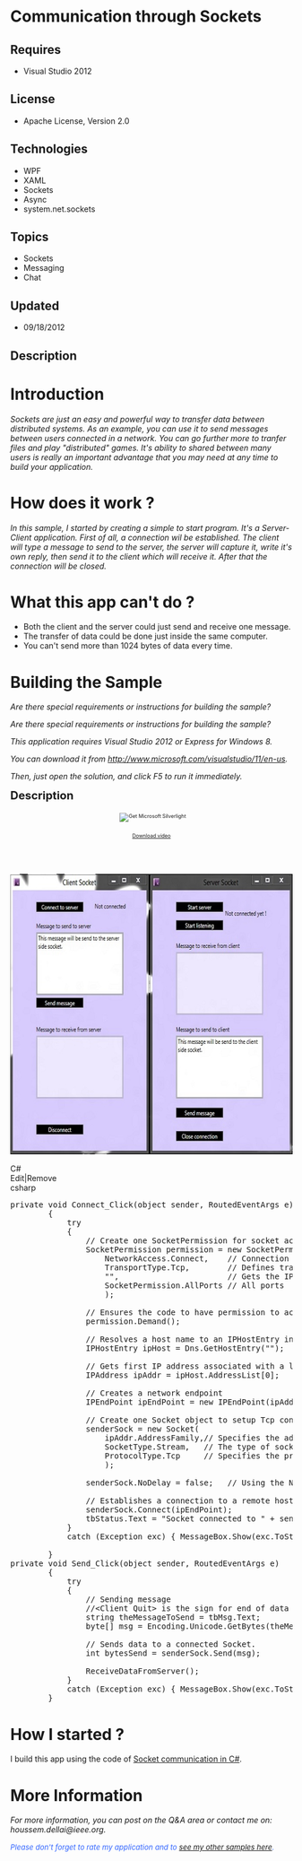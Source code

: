 # Communication through Sockets
## Requires
- Visual Studio 2012
## License
- Apache License, Version 2.0
## Technologies
- WPF
- XAML
- Sockets
- Async
- system.net.sockets
## Topics
- Sockets
- Messaging
- Chat
## Updated
- 09/18/2012
## Description

<h1>Introduction</h1>
<p><em>Sockets are just an easy and powerful way to transfer data between distributed systems. As an example, you can use it to send messages between users connected in a network. You can go further more to tranfer files and play &quot;distributed&quot; games. It's ability
 to shared between many users is really an important advantage that you may need at any time to build your application.</em></p>
<h1>How does it work ?</h1>
<p><em>In this sample, I started by creating a simple to start program. It's a Server-Client application. First of all, a connection wil be established. The client will type a message to send to the server, the server will capture it, write it's own reply,
 then send it to the client which will receive it. After that the connection will be closed.</em></p>
<h1>What this app can't do ?</h1>
<ul>
<li>Both the client and the server could just send and receive one message. </li><li>The transfer of data could be done just inside the same computer. </li><li>You can't send more than 1024 bytes of data every time. </li></ul>
<h1><span>Building the Sample</span></h1>
<p><em>Are there special requirements or instructions for building the sample?</em></p>
<p><em>Are there special requirements or instructions for building the sample?</em></p>
<p><em>This application requires Visual Studio 2012 or Express for Windows 8.</em></p>
<p><em>You can download it from&nbsp;<a href="http://www.microsoft.com/visualstudio/11/en-us">http://www.microsoft.com/visualstudio/11/en-us</a>.</em></p>
<p><em>Then, just open the solution, and click F5 to run it immediately.</em></p>
<p><span style="font-size:20px; font-weight:bold">Description</span></p>
<p style="text-align:center"><span style="font-size:xx-small">&nbsp; <object width="350" height="300" data="data:application/x-silverlight-2," type="application/x-silverlight-2"> <param name="source" value="/Content/Common/videoplayer.xap" /> <param name="initParams"
 value="deferredLoad=false,duration=0,m=http://i1.code.msdn.s-msft.com/communication-through-91a2582b/image/file/64886/1/demo.wmv,autostart=false,autohide=true,showembed=true" /> <param name="background" value="#00FFFFFF" /> <param name="minRuntimeVersion"
 value="3.0.40624.0" /> <param name="enableHtmlAccess" value="true" /> <param name="src" value="http://i1.code.msdn.s-msft.com/communication-through-91a2582b/image/file/64886/1/demo.wmv" /> <param name="id" value="64886" /> <param name="name" value="demo.wmv"
 /><span><a href="http://go.microsoft.com/fwlink/?LinkID=149156" style="text-decoration:none"><img src="-?linkid=108181" alt="Get Microsoft Silverlight" style="border-style:none"></a></span> </object>
<br>
<a id="http://i1.code.msdn.s-msft.com/communication-through-91a2582b/image/file/64886/1/demo.wmv" href="http://i1.code.msdn.s-msft.com/communication-through-91a2582b/image/file/64886/1/demo.wmv"></a></span></p>
<p style="text-align:center"><span style="font-size:xx-small"><a id="http://i1.code.msdn.s-msft.com/communication-through-91a2582b/image/file/64886/1/demo.wmv" href="http://i1.code.msdn.s-msft.com/communication-through-91a2582b/image/file/64886/1/demo.wmv">Download
 video</a></span></p>
<p style="text-align:center"><span style="font-size:xx-small"><br>
</span></p>
<p><em>&nbsp; &nbsp;<img id="64881" src="64881-houssem%20dellai%20socket.jpg" alt="" width="649" height="500"><br>
</em></p>
<div class="scriptcode">
<div class="pluginEditHolder" pluginCommand="mceScriptCode">
<div class="title"><span>C#</span></div>
<div class="pluginLinkHolder"><span class="pluginEditHolderLink">Edit</span>|<span class="pluginRemoveHolderLink">Remove</span></div>
<span class="hidden">csharp</span>

<div class="preview">
<pre class="csharp"><span class="cs__keyword">private</span>&nbsp;<span class="cs__keyword">void</span>&nbsp;Connect_Click(<span class="cs__keyword">object</span>&nbsp;sender,&nbsp;RoutedEventArgs&nbsp;e)&nbsp;
&nbsp;&nbsp;&nbsp;&nbsp;&nbsp;&nbsp;&nbsp;&nbsp;{&nbsp;
&nbsp;&nbsp;&nbsp;&nbsp;&nbsp;&nbsp;&nbsp;&nbsp;&nbsp;&nbsp;&nbsp;&nbsp;<span class="cs__keyword">try</span>&nbsp;
&nbsp;&nbsp;&nbsp;&nbsp;&nbsp;&nbsp;&nbsp;&nbsp;&nbsp;&nbsp;&nbsp;&nbsp;{&nbsp;
&nbsp;&nbsp;&nbsp;&nbsp;&nbsp;&nbsp;&nbsp;&nbsp;&nbsp;&nbsp;&nbsp;&nbsp;&nbsp;&nbsp;&nbsp;&nbsp;<span class="cs__com">//&nbsp;Create&nbsp;one&nbsp;SocketPermission&nbsp;for&nbsp;socket&nbsp;access&nbsp;restrictions&nbsp;</span>&nbsp;
&nbsp;&nbsp;&nbsp;&nbsp;&nbsp;&nbsp;&nbsp;&nbsp;&nbsp;&nbsp;&nbsp;&nbsp;&nbsp;&nbsp;&nbsp;&nbsp;SocketPermission&nbsp;permission&nbsp;=&nbsp;<span class="cs__keyword">new</span>&nbsp;SocketPermission(&nbsp;
&nbsp;&nbsp;&nbsp;&nbsp;&nbsp;&nbsp;&nbsp;&nbsp;&nbsp;&nbsp;&nbsp;&nbsp;&nbsp;&nbsp;&nbsp;&nbsp;&nbsp;&nbsp;&nbsp;&nbsp;NetworkAccess.Connect,&nbsp;&nbsp;&nbsp;&nbsp;<span class="cs__com">//&nbsp;Connection&nbsp;permission&nbsp;</span>&nbsp;
&nbsp;&nbsp;&nbsp;&nbsp;&nbsp;&nbsp;&nbsp;&nbsp;&nbsp;&nbsp;&nbsp;&nbsp;&nbsp;&nbsp;&nbsp;&nbsp;&nbsp;&nbsp;&nbsp;&nbsp;TransportType.Tcp,&nbsp;&nbsp;&nbsp;&nbsp;&nbsp;&nbsp;&nbsp;&nbsp;<span class="cs__com">//&nbsp;Defines&nbsp;transport&nbsp;types&nbsp;</span>&nbsp;
&nbsp;&nbsp;&nbsp;&nbsp;&nbsp;&nbsp;&nbsp;&nbsp;&nbsp;&nbsp;&nbsp;&nbsp;&nbsp;&nbsp;&nbsp;&nbsp;&nbsp;&nbsp;&nbsp;&nbsp;<span class="cs__string">&quot;&quot;</span>,&nbsp;&nbsp;&nbsp;&nbsp;&nbsp;&nbsp;&nbsp;&nbsp;&nbsp;&nbsp;&nbsp;&nbsp;&nbsp;&nbsp;&nbsp;&nbsp;&nbsp;&nbsp;&nbsp;&nbsp;&nbsp;&nbsp;&nbsp;<span class="cs__com">//&nbsp;Gets&nbsp;the&nbsp;IP&nbsp;addresses&nbsp;</span>&nbsp;
&nbsp;&nbsp;&nbsp;&nbsp;&nbsp;&nbsp;&nbsp;&nbsp;&nbsp;&nbsp;&nbsp;&nbsp;&nbsp;&nbsp;&nbsp;&nbsp;&nbsp;&nbsp;&nbsp;&nbsp;SocketPermission.AllPorts&nbsp;<span class="cs__com">//&nbsp;All&nbsp;ports&nbsp;</span>&nbsp;
&nbsp;&nbsp;&nbsp;&nbsp;&nbsp;&nbsp;&nbsp;&nbsp;&nbsp;&nbsp;&nbsp;&nbsp;&nbsp;&nbsp;&nbsp;&nbsp;&nbsp;&nbsp;&nbsp;&nbsp;);&nbsp;
&nbsp;
&nbsp;&nbsp;&nbsp;&nbsp;&nbsp;&nbsp;&nbsp;&nbsp;&nbsp;&nbsp;&nbsp;&nbsp;&nbsp;&nbsp;&nbsp;&nbsp;<span class="cs__com">//&nbsp;Ensures&nbsp;the&nbsp;code&nbsp;to&nbsp;have&nbsp;permission&nbsp;to&nbsp;access&nbsp;a&nbsp;Socket&nbsp;</span>&nbsp;
&nbsp;&nbsp;&nbsp;&nbsp;&nbsp;&nbsp;&nbsp;&nbsp;&nbsp;&nbsp;&nbsp;&nbsp;&nbsp;&nbsp;&nbsp;&nbsp;permission.Demand();&nbsp;
&nbsp;
&nbsp;&nbsp;&nbsp;&nbsp;&nbsp;&nbsp;&nbsp;&nbsp;&nbsp;&nbsp;&nbsp;&nbsp;&nbsp;&nbsp;&nbsp;&nbsp;<span class="cs__com">//&nbsp;Resolves&nbsp;a&nbsp;host&nbsp;name&nbsp;to&nbsp;an&nbsp;IPHostEntry&nbsp;instance&nbsp;&nbsp;&nbsp;&nbsp;&nbsp;&nbsp;&nbsp;&nbsp;&nbsp;&nbsp;&nbsp;&nbsp;</span>&nbsp;
&nbsp;&nbsp;&nbsp;&nbsp;&nbsp;&nbsp;&nbsp;&nbsp;&nbsp;&nbsp;&nbsp;&nbsp;&nbsp;&nbsp;&nbsp;&nbsp;IPHostEntry&nbsp;ipHost&nbsp;=&nbsp;Dns.GetHostEntry(<span class="cs__string">&quot;&quot;</span>);&nbsp;
&nbsp;
&nbsp;&nbsp;&nbsp;&nbsp;&nbsp;&nbsp;&nbsp;&nbsp;&nbsp;&nbsp;&nbsp;&nbsp;&nbsp;&nbsp;&nbsp;&nbsp;<span class="cs__com">//&nbsp;Gets&nbsp;first&nbsp;IP&nbsp;address&nbsp;associated&nbsp;with&nbsp;a&nbsp;localhost&nbsp;</span>&nbsp;
&nbsp;&nbsp;&nbsp;&nbsp;&nbsp;&nbsp;&nbsp;&nbsp;&nbsp;&nbsp;&nbsp;&nbsp;&nbsp;&nbsp;&nbsp;&nbsp;IPAddress&nbsp;ipAddr&nbsp;=&nbsp;ipHost.AddressList[<span class="cs__number">0</span>];&nbsp;
&nbsp;
&nbsp;&nbsp;&nbsp;&nbsp;&nbsp;&nbsp;&nbsp;&nbsp;&nbsp;&nbsp;&nbsp;&nbsp;&nbsp;&nbsp;&nbsp;&nbsp;<span class="cs__com">//&nbsp;Creates&nbsp;a&nbsp;network&nbsp;endpoint&nbsp;</span>&nbsp;
&nbsp;&nbsp;&nbsp;&nbsp;&nbsp;&nbsp;&nbsp;&nbsp;&nbsp;&nbsp;&nbsp;&nbsp;&nbsp;&nbsp;&nbsp;&nbsp;IPEndPoint&nbsp;ipEndPoint&nbsp;=&nbsp;<span class="cs__keyword">new</span>&nbsp;IPEndPoint(ipAddr,&nbsp;<span class="cs__number">4510</span>);&nbsp;
&nbsp;
&nbsp;&nbsp;&nbsp;&nbsp;&nbsp;&nbsp;&nbsp;&nbsp;&nbsp;&nbsp;&nbsp;&nbsp;&nbsp;&nbsp;&nbsp;&nbsp;<span class="cs__com">//&nbsp;Create&nbsp;one&nbsp;Socket&nbsp;object&nbsp;to&nbsp;setup&nbsp;Tcp&nbsp;connection&nbsp;</span>&nbsp;
&nbsp;&nbsp;&nbsp;&nbsp;&nbsp;&nbsp;&nbsp;&nbsp;&nbsp;&nbsp;&nbsp;&nbsp;&nbsp;&nbsp;&nbsp;&nbsp;senderSock&nbsp;=&nbsp;<span class="cs__keyword">new</span>&nbsp;Socket(&nbsp;
&nbsp;&nbsp;&nbsp;&nbsp;&nbsp;&nbsp;&nbsp;&nbsp;&nbsp;&nbsp;&nbsp;&nbsp;&nbsp;&nbsp;&nbsp;&nbsp;&nbsp;&nbsp;&nbsp;&nbsp;ipAddr.AddressFamily,<span class="cs__com">//&nbsp;Specifies&nbsp;the&nbsp;addressing&nbsp;scheme&nbsp;</span>&nbsp;
&nbsp;&nbsp;&nbsp;&nbsp;&nbsp;&nbsp;&nbsp;&nbsp;&nbsp;&nbsp;&nbsp;&nbsp;&nbsp;&nbsp;&nbsp;&nbsp;&nbsp;&nbsp;&nbsp;&nbsp;SocketType.Stream,&nbsp;&nbsp;&nbsp;<span class="cs__com">//&nbsp;The&nbsp;type&nbsp;of&nbsp;socket&nbsp;&nbsp;</span>&nbsp;
&nbsp;&nbsp;&nbsp;&nbsp;&nbsp;&nbsp;&nbsp;&nbsp;&nbsp;&nbsp;&nbsp;&nbsp;&nbsp;&nbsp;&nbsp;&nbsp;&nbsp;&nbsp;&nbsp;&nbsp;ProtocolType.Tcp&nbsp;&nbsp;&nbsp;&nbsp;&nbsp;<span class="cs__com">//&nbsp;Specifies&nbsp;the&nbsp;protocols&nbsp;&nbsp;</span>&nbsp;
&nbsp;&nbsp;&nbsp;&nbsp;&nbsp;&nbsp;&nbsp;&nbsp;&nbsp;&nbsp;&nbsp;&nbsp;&nbsp;&nbsp;&nbsp;&nbsp;&nbsp;&nbsp;&nbsp;&nbsp;);&nbsp;
&nbsp;
&nbsp;&nbsp;&nbsp;&nbsp;&nbsp;&nbsp;&nbsp;&nbsp;&nbsp;&nbsp;&nbsp;&nbsp;&nbsp;&nbsp;&nbsp;&nbsp;senderSock.NoDelay&nbsp;=&nbsp;<span class="cs__keyword">false</span>;&nbsp;&nbsp;&nbsp;<span class="cs__com">//&nbsp;Using&nbsp;the&nbsp;Nagle&nbsp;algorithm&nbsp;</span>&nbsp;
&nbsp;
&nbsp;&nbsp;&nbsp;&nbsp;&nbsp;&nbsp;&nbsp;&nbsp;&nbsp;&nbsp;&nbsp;&nbsp;&nbsp;&nbsp;&nbsp;&nbsp;<span class="cs__com">//&nbsp;Establishes&nbsp;a&nbsp;connection&nbsp;to&nbsp;a&nbsp;remote&nbsp;host&nbsp;</span>&nbsp;
&nbsp;&nbsp;&nbsp;&nbsp;&nbsp;&nbsp;&nbsp;&nbsp;&nbsp;&nbsp;&nbsp;&nbsp;&nbsp;&nbsp;&nbsp;&nbsp;senderSock.Connect(ipEndPoint);&nbsp;
&nbsp;&nbsp;&nbsp;&nbsp;&nbsp;&nbsp;&nbsp;&nbsp;&nbsp;&nbsp;&nbsp;&nbsp;&nbsp;&nbsp;&nbsp;&nbsp;tbStatus.Text&nbsp;=&nbsp;<span class="cs__string">&quot;Socket&nbsp;connected&nbsp;to&nbsp;&quot;</span>&nbsp;&#43;&nbsp;senderSock.RemoteEndPoint.ToString();&nbsp;
&nbsp;&nbsp;&nbsp;&nbsp;&nbsp;&nbsp;&nbsp;&nbsp;&nbsp;&nbsp;&nbsp;&nbsp;}&nbsp;
&nbsp;&nbsp;&nbsp;&nbsp;&nbsp;&nbsp;&nbsp;&nbsp;&nbsp;&nbsp;&nbsp;&nbsp;<span class="cs__keyword">catch</span>&nbsp;(Exception&nbsp;exc)&nbsp;{&nbsp;MessageBox.Show(exc.ToString());&nbsp;}&nbsp;
&nbsp;
&nbsp;&nbsp;&nbsp;&nbsp;&nbsp;&nbsp;&nbsp;&nbsp;}&nbsp;
<span class="cs__keyword">private</span>&nbsp;<span class="cs__keyword">void</span>&nbsp;Send_Click(<span class="cs__keyword">object</span>&nbsp;sender,&nbsp;RoutedEventArgs&nbsp;e)&nbsp;
&nbsp;&nbsp;&nbsp;&nbsp;&nbsp;&nbsp;&nbsp;&nbsp;{&nbsp;
&nbsp;&nbsp;&nbsp;&nbsp;&nbsp;&nbsp;&nbsp;&nbsp;&nbsp;&nbsp;&nbsp;&nbsp;<span class="cs__keyword">try</span>&nbsp;
&nbsp;&nbsp;&nbsp;&nbsp;&nbsp;&nbsp;&nbsp;&nbsp;&nbsp;&nbsp;&nbsp;&nbsp;{&nbsp;
&nbsp;&nbsp;&nbsp;&nbsp;&nbsp;&nbsp;&nbsp;&nbsp;&nbsp;&nbsp;&nbsp;&nbsp;&nbsp;&nbsp;&nbsp;&nbsp;<span class="cs__com">//&nbsp;Sending&nbsp;message&nbsp;</span>&nbsp;
&nbsp;&nbsp;&nbsp;&nbsp;&nbsp;&nbsp;&nbsp;&nbsp;&nbsp;&nbsp;&nbsp;&nbsp;&nbsp;&nbsp;&nbsp;&nbsp;<span class="cs__com">//&lt;Client&nbsp;Quit&gt;&nbsp;is&nbsp;the&nbsp;sign&nbsp;for&nbsp;end&nbsp;of&nbsp;data&nbsp;</span>&nbsp;
&nbsp;&nbsp;&nbsp;&nbsp;&nbsp;&nbsp;&nbsp;&nbsp;&nbsp;&nbsp;&nbsp;&nbsp;&nbsp;&nbsp;&nbsp;&nbsp;<span class="cs__keyword">string</span>&nbsp;theMessageToSend&nbsp;=&nbsp;tbMsg.Text;&nbsp;
&nbsp;&nbsp;&nbsp;&nbsp;&nbsp;&nbsp;&nbsp;&nbsp;&nbsp;&nbsp;&nbsp;&nbsp;&nbsp;&nbsp;&nbsp;&nbsp;<span class="cs__keyword">byte</span>[]&nbsp;msg&nbsp;=&nbsp;Encoding.Unicode.GetBytes(theMessageToSend&nbsp;&#43;&nbsp;<span class="cs__string">&quot;&lt;Client&nbsp;Quit&gt;&quot;</span>);<span class="cs__com">///</span>&nbsp;
&nbsp;
&nbsp;&nbsp;&nbsp;&nbsp;&nbsp;&nbsp;&nbsp;&nbsp;&nbsp;&nbsp;&nbsp;&nbsp;&nbsp;&nbsp;&nbsp;&nbsp;<span class="cs__com">//&nbsp;Sends&nbsp;data&nbsp;to&nbsp;a&nbsp;connected&nbsp;Socket.&nbsp;</span>&nbsp;
&nbsp;&nbsp;&nbsp;&nbsp;&nbsp;&nbsp;&nbsp;&nbsp;&nbsp;&nbsp;&nbsp;&nbsp;&nbsp;&nbsp;&nbsp;&nbsp;<span class="cs__keyword">int</span>&nbsp;bytesSend&nbsp;=&nbsp;senderSock.Send(msg);&nbsp;
&nbsp;
&nbsp;&nbsp;&nbsp;&nbsp;&nbsp;&nbsp;&nbsp;&nbsp;&nbsp;&nbsp;&nbsp;&nbsp;&nbsp;&nbsp;&nbsp;&nbsp;ReceiveDataFromServer();&nbsp;
&nbsp;&nbsp;&nbsp;&nbsp;&nbsp;&nbsp;&nbsp;&nbsp;&nbsp;&nbsp;&nbsp;&nbsp;}&nbsp;
&nbsp;&nbsp;&nbsp;&nbsp;&nbsp;&nbsp;&nbsp;&nbsp;&nbsp;&nbsp;&nbsp;&nbsp;<span class="cs__keyword">catch</span>&nbsp;(Exception&nbsp;exc)&nbsp;{&nbsp;MessageBox.Show(exc.ToString());&nbsp;}&nbsp;
&nbsp;&nbsp;&nbsp;&nbsp;&nbsp;&nbsp;&nbsp;&nbsp;}</pre>
</div>
</div>
</div>
<ul>
</ul>
<h1>How I started ?</h1>
<p>I build this app using the code of&nbsp;<a href="http://code.msdn.microsoft.com/CSSocketClient-fbce0679" target="_blank">Socket communication in C#</a>.</p>
<h1>More Information</h1>
<p><em>For more information, y<em>ou can post on the Q&amp;A area or contact me on: houssem.dellai@ieee.org.</em></em></p>
<address><span style="font-size:small; color:#3366ff"><em><em>Please don't forget to rate my application and to
<a href="http://code.msdn.microsoft.com/site/search?f%5B0%5D.Type=User&f%5B0%5D.Value=Houssem%20Dellai" target="_blank">
see my other samples here</a>.</em></em></span></address>
